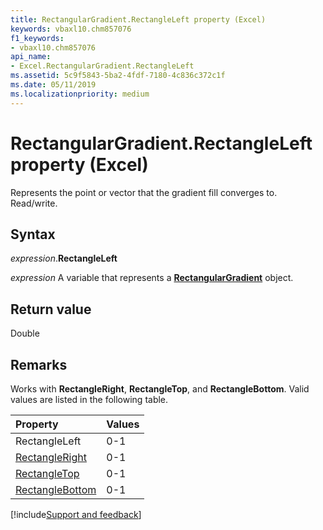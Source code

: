 ```yaml
---
title: RectangularGradient.RectangleLeft property (Excel)
keywords: vbaxl10.chm857076
f1_keywords:
- vbaxl10.chm857076
api_name:
- Excel.RectangularGradient.RectangleLeft
ms.assetid: 5c9f5843-5ba2-4fdf-7180-4c836c372c1f
ms.date: 05/11/2019
ms.localizationpriority: medium
---
```



# RectangularGradient.RectangleLeft property (Excel)

Represents the point or vector that the gradient fill converges to. Read/write.


## Syntax

_expression_.**RectangleLeft**

_expression_ A variable that represents a **[RectangularGradient](Excel.RectangularGradient.md)** object.


## Return value

Double


## Remarks

Works with **RectangleRight**, **RectangleTop**, and **RectangleBottom**. Valid values are listed in the following table.

|Property|Values|
|:-----|:-----|
|RectangleLeft|0-1|
|[RectangleRight](Excel.RectangularGradient.RectangleRight.md)|0-1|
|[RectangleTop](Excel.RectangularGradient.RectangleTop.md)|0-1|
|[RectangleBottom](Excel.RectangularGradient.RectangleBottom.md)|0-1|



[!include[Support and feedback](~/includes/feedback-boilerplate.md)]